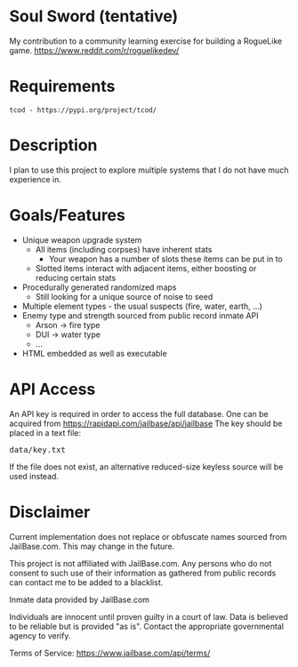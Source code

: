 # Soul Sword (tentative)
My contribution to a community learning exercise for building a RogueLike game.
https://www.reddit.com/r/roguelikedev/

# Requirements
	tcod - https://pypi.org/project/tcod/
	
# Description
I plan to use this project to explore multiple systems that I do not have much experience in.

# Goals/Features
 - Unique weapon upgrade system
	- All items (including corpses) have inherent stats
        - Your weapon has a number of slots these items can be put in to
	- Slotted items interact with adjacent items, either boosting or reducing certain stats
 - Procedurally generated randomized maps
	- Still looking for a unique source of noise to seed
 - Multiple element types - the usual suspects (fire, water, earth, ...)
 - Enemy type and strength sourced from public record inmate API
	- Arson -> fire type
	- DUI   -> water type
	- ...
 - HTML embedded as well as executable

# API Access
An API key is required in order to access the full database. One can be acquired from https://rapidapi.com/jailbase/api/jailbase
The key should be placed in a text file:
<pre>data/key.txt</pre>
If the file does not exist, an alternative reduced-size keyless source will be used instead.

# Disclaimer
Current implementation does not replace or obfuscate names sourced from JailBase.com. This may change in the future.

This project is not affiliated with JailBase.com.
Any persons who do not consent to such use of their information as gathered from public records can contact me to be added to a blacklist.

Inmate data provided by JailBase.com
 
 Individuals are innocent until proven guilty in a court of law. 
 Data is believed to be reliable but is provided "as is". 
 Contact the appropriate governmental agency to verify.
 
Terms of Service:
 https://www.jailbase.com/api/terms/
